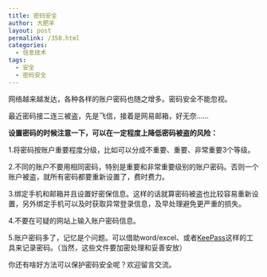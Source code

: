 ```yaml
---
title: 密码安全
author: 大肥羊
layout: post
permalink: /358.html
categories:
  - 信息技术
tags:
  - 安全
  - 密码安全
---
```

网络越来越发达，各种各样的账户密码也随之增多。密码安全不能忽视。

最近密码接二连三被盗，先是飞信，接着是网易邮箱，好无奈……

**设置密码的时候注意一下，可以在一定程度上降低密码被盗的风险：**

1.将密码按账户重要程度分级，比如可以分成不重要、重要、非常重要3个等级。

2.不同的账户不要用相同密码，特别是重要和非常重要级别的账户密码。否则一个账户被盗，就所有密码都要重新设置了，费时费力。

3.绑定手机和邮箱并且设置好密保信息。这样的话就算密码被盗也比较容易重新设置，另外绑定手机可以及时获取异常登录信息，及早处理避免更严重的损失。  


  
4.不要在可疑的网站上输入账户密码信息。

5.账户密码多了，记忆是个问题。可以借助word/excel、或者<a title="keepass" href="http://keepass.info/download.html" target="_blank">KeePass</a>这样的工具来记录密码。（当然，这些文件要加密处理和妥善安放）

你还有啥好方法可以保护密码安全呢？欢迎留言交流。
